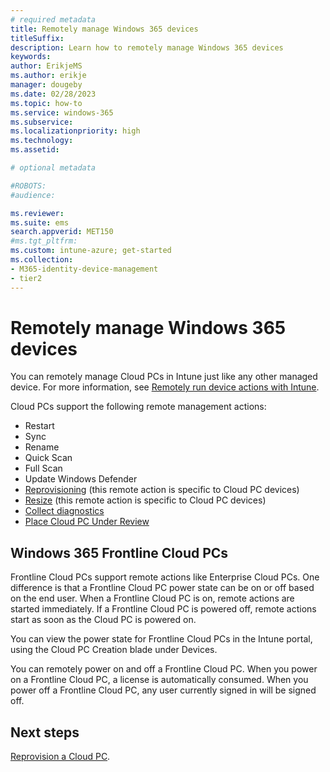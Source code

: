 ```yaml
---
# required metadata
title: Remotely manage Windows 365 devices
titleSuffix:
description: Learn how to remotely manage Windows 365 devices
keywords:
author: ErikjeMS  
ms.author: erikje
manager: dougeby
ms.date: 02/28/2023
ms.topic: how-to
ms.service: windows-365
ms.subservice: 
ms.localizationpriority: high
ms.technology:
ms.assetid: 

# optional metadata

#ROBOTS:
#audience:

ms.reviewer: 
ms.suite: ems
search.appverid: MET150
#ms.tgt_pltfrm:
ms.custom: intune-azure; get-started
ms.collection:
- M365-identity-device-management
- tier2
---
```


# Remotely manage Windows 365 devices

You can remotely manage Cloud PCs in Intune just like any other managed device. For more information, see [Remotely run device actions with Intune](/mem/intune/remote-actions/).

Cloud PCs support the following remote management actions:

- Restart
- Sync
- Rename
- Quick Scan
- Full Scan
- Update Windows Defender
- [Reprovisioning](provisioning.md#reprovisioning) (this remote action is specific to Cloud PC devices)
- [Resize](resize-cloud-pc.md#resize-a-cloud-pc) (this remote action is specific to Cloud PC devices)
- [Collect diagnostics](/mem/intune/remote-actions/collect-diagnostics)
- [Place Cloud PC Under Review](/https://learn.microsoft.com/en-us/windows-365/enterprise/place-cloud-pc-under-review)

## Windows 365 Frontline Cloud PCs

Frontline Cloud PCs support remote actions like Enterprise Cloud PCs. One difference is that a Frontline Cloud PC power state can be on or off based on the end user. When a Frontline Cloud PC is on, remote actions are started immediately. If a Frontline Cloud PC is powered off, remote actions start as soon as the Cloud PC is powered on.

You can view the power state for Frontline Cloud PCs in the Intune portal, using the Cloud PC Creation blade under Devices.

You can remotely power on and off a Frontline Cloud PC. When you power on a Frontline Cloud PC, a license is automatically consumed. When you power off a Frontline Cloud PC, any user currently signed in will be signed off.

<!-- ########################## -->
## Next steps

[Reprovision a Cloud PC](reprovision-cloud-pc.md).
